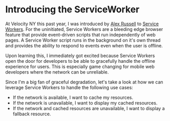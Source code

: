 # Introducing the ServiceWorker

At Velocity NY this past year, I was introduced by [Alex Russell][2] to
[Service Workers][1]. For the uninitiated, Service Workers are a bleeding edge
browser feature that provide event-driven scripts that run independently of web
pages. A Service Worker script runs in the background on it's own thread
and provides the ability to respond to events even when the user is offline.

Upon learning this, I immediately got excited because Service Workers open the
door for developers to be able to gracefully handle the offline experience for
users. This is especially game changing for mobile web developers where the
network can be unreliable.

Since I'm a big fan of graceful degradation, let's take a look at how we can
leverage Service Workers to handle the following use cases:

- If the network is available, I want to cache my resources.
- If the network is unavailable, I want to display my cached resources.
- If the network and cached resources are unavailable, I want to display a
  fallback resource.


[1]: http://velocityconf.com/velocityny2014/public/schedule/detail/35821
[2]: https://twitter.com/slightlylate
[3]: https://slightlyoff.github.io/ServiceWorker/spec/service_worker/index.html
[4]: http://www.html5rocks.com/en/tutorials/service-worker/introduction/
[5]: https://github.com/GoogleChrome/samples/tree/gh-pages/service-worker
[6]: https://github.com/slightlyoff/ServiceWorker/blob/master/explainer.md
